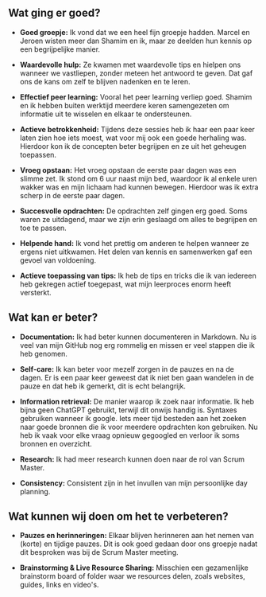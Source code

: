 ## **Wat ging er goed?**

- **Goed groepje:** Ik vond dat we een heel fijn groepje hadden. Marcel en Jeroen wisten meer dan Shamim en ik, maar ze deelden hun kennis op een begrijpelijke manier.

- **Waardevolle hulp:** Ze kwamen met waardevolle tips en hielpen ons wanneer we vastliepen, zonder meteen het antwoord te geven. Dat gaf ons de kans om zelf te blijven nadenken en te leren.

- **Effectief peer learning:** Vooral het peer learning verliep goed. Shamim en ik hebben buiten werktijd meerdere keren samengezeten om informatie uit te wisselen en elkaar te ondersteunen.

- **Actieve betrokkenheid:** Tijdens deze sessies heb ik haar een paar keer laten zien hoe iets moest, wat voor mij ook een goede herhaling was. Hierdoor kon ik de concepten beter begrijpen en ze uit het geheugen toepassen.

- **Vroeg opstaan:** Het vroeg opstaan de eerste paar dagen was een slimme zet. Ik stond om 6 uur naast mijn bed, waardoor ik al enkele uren wakker was en mijn lichaam had kunnen bewegen. Hierdoor was ik extra scherp in de eerste paar dagen.

- **Succesvolle opdrachten:** De opdrachten zelf gingen erg goed. Soms waren ze uitdagend, maar we zijn erin geslaagd om alles te begrijpen en toe te passen.

- **Helpende hand:** Ik vond het prettig om anderen te helpen wanneer ze ergens niet uitkwamen. Het delen van kennis en samenwerken gaf een gevoel van voldoening.

- **Actieve toepassing van tips:** Ik heb de tips en tricks die ik van iedereen heb gekregen actief toegepast, wat mijn leerproces enorm heeft versterkt.



## **Wat kan er beter?**

- **Documentation:** Ik had beter kunnen documenteren in Markdown. Nu is veel van mijn GitHub nog erg rommelig en missen er veel stappen die ik heb genomen.

- **Self-care:** Ik kan beter voor mezelf zorgen in de pauzes en na de dagen. Er is een paar keer geweest dat ik niet ben gaan wandelen in de pauze en dat heb ik gemerkt, dit is echt belangrijk.

- **Information retrieval:** De manier waarop ik zoek naar informatie. Ik heb bijna geen ChatGPT gebruikt, terwijl dit onwijs handig is. Syntaxes gebruiken wanneer ik google. Iets meer tijd besteden aan het zoeken naar goede bronnen die ik voor meerdere opdrachten kon gebruiken. Nu heb ik vaak voor elke vraag opnieuw gegoogled en verloor ik soms bronnen en overzicht.

- **Research:** Ik had meer research kunnen doen naar de rol van Scrum Master.

- **Consistency:** Consistent zijn in het invullen van mijn persoonlijke day planning.


## **Wat kunnen wij doen om het te verbeteren?**

- **Pauzes en herinneringen:** Elkaar blijven herinneren aan het nemen van (korte) en tijdige pauzes. Dit is ook goed gedaan door ons groepje nadat dit besproken was bij de Scrum Master meeting.

- **Brainstorming & Live Resource Sharing:** Misschien een gezamenlijke brainstorm board of folder waar we resources delen, zoals websites, guides, links en video's.
